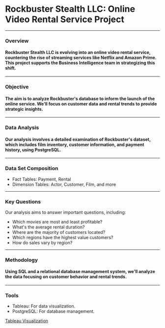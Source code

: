 # Rockbuster Stealth LLC: Online Video Rental Service Project
----------------------------------------------------------

### Overview

#### Rockbuster Stealth LLC is evolving into an online video rental service, countering the rise of streaming services like Netflix and Amazon Prime. This project supports the Business Intelligence team in strategizing this shift.
----------------------------------------------------------

### Objective

#### The aim is to analyze Rockbuster's database to inform the launch of the online service. We'll focus on customer data and rental trends to provide strategic insights.
----------------------------------------------------------

### Data Analysis

#### Our analysis involves a detailed examination of Rockbuster's dataset, which includes film inventory, customer information, and payment history, using PostgreSQL.
----------------------------------------------------------

### Data Set Composition
* Fact Tables: Payment, Rental
* Dimension Tables: Actor, Customer, Film, and more
----------------------------------------------------------

### Key Questions

Our analysis aims to answer important questions, including:

* Which movies are most and least profitable?
* What's the average rental duration?
* Where are the majority of customers located?
* Which regions have the highest value customers?
* How do sales vary by region?
----------------------------------------------------------

### Methodology

#### Using SQL and a relational database management system, we'll analyze the data focusing on customer behavior and rental trends.
----------------------------------------------------------

### Tools
* Tableau: For data visualization.
* PostgreSQL: For database management.

[Tableau Visualization](https://public.tableau.com/views/genres_17047908683590/Sheet1?:language=en-US&:display_count=n&:origin=viz_share_link)


